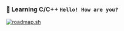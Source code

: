 ### 🚀 Learning C/C++ `Hello! How are you?`

[![roadmap.sh](https://roadmap.sh/card/wide/68248ea62755c70244fdcc1c?variant=light&roadmaps=cpp%2Ccomputer-science%2Cgit-github)](https://roadmap.sh)

<!--

**TalhaAhmedCho/TalhaAhmedCho** is a ✨ _special_ ✨ repository because its `README.md` (this file) appears on your GitHub profile.

Here are some ideas to get you started:

- 🔭 I’m currently working on ...
- 🌱 I’m currently learning ...
- 👯 I’m looking to collaborate on ...
- 🤔 I’m looking for help with ...
- 💬 Ask me about ...
- 📫 How to reach me: ...
- 😄 Pronouns: ...
- ⚡ Fun fact: ...
-->


